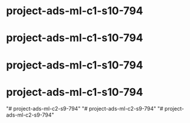 # project-ads-ml-c1-s10-794
# project-ads-ml-c1-s10-794
# project-ads-ml-c1-s10-794
# project-ads-ml-c1-s10-794
"# project-ads-ml-c2-s9-794" 
"# project-ads-ml-c2-s9-794" 
"# project-ads-ml-c2-s9-794" 
